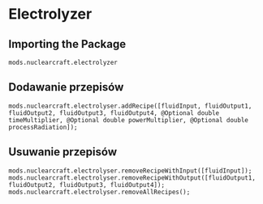 # Electrolyzer

## Importing the Package
`mods.nuclearcraft.electrolyzer`

## Dodawanie przepisów
```zenscript
mods.nuclearcraft.electrolyser.addRecipe([fluidInput, fluidOutput1, fluidOutput2, fluidOutput3, fluidOutput4, @Optional double timeMultiplier, @Optional double powerMultiplier, @Optional double processRadiation]);
```

## Usuwanie przepisów
```zenscript
mods.nuclearcraft.electrolyser.removeRecipeWithInput([fluidInput]);
mods.nuclearcraft.electrolyser.removeRecipeWithOutput([fluidOutput1, fluidOutput2, fluidOutput3, fluidOutput4]);
mods.nuclearcraft.electrolyser.removeAllRecipes();
```